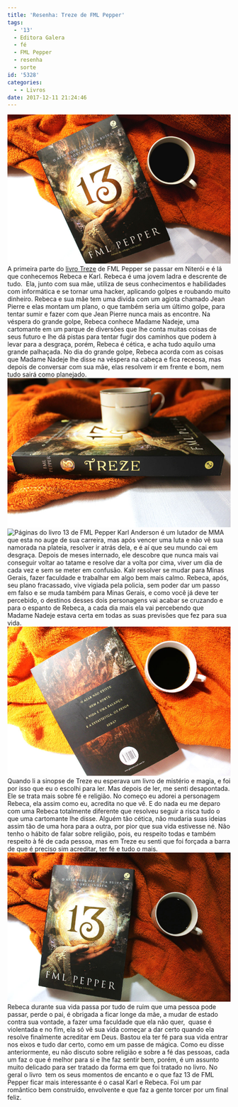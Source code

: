 ```yaml
---
title: 'Resenha: Treze de FML Pepper'
tags:
  - '13'
  - Editora Galera
  - fé
  - FML Pepper
  - resenha
  - sorte
id: '5328'
categories:
  - - Livros
date: 2017-12-11 21:24:46
---
```


![Capa Livro 13 de FML Pepper](/wp-content/uploads/2017/12/resenha-livro-treze.jpg)  A primeira parte do [livro Treze](http://fmlpepper.com.br/treze/) de FML Pepper se passar em Niterói e é lá que conhecemos Rebeca e Karl. Rebeca é uma jovem ladra e descrente de tudo.  Ela, junto com sua mãe, utiliza de seus conhecimentos e habilidades com informática e se tornar uma hacker, aplicando golpes e roubando muito dinheiro. Rebeca e sua mãe tem uma divida com um agiota chamado Jean Pierre e elas montam um plano, o que também seria um último golpe, para tentar sumir e fazer com que Jean Pierre nunca mais as encontre.  Na véspera do grande golpe, Rebeca conhece Madame Nadeje, uma cartomante em um parque de diversões que lhe conta muitas coisas de seus futuro e lhe dá pistas para tentar fugir dos caminhos que podem à levar para a desgraça, porém, Rebeca é cética, e acha tudo aquilo uma grande palhaçada. No dia do grande golpe, Rebeca acorda com as coisas que Madame Nadeje lhe disse na véspera na cabeça e fica receosa, mas depois de conversar com sua mãe, elas resolvem ir em frente e bom, nem tudo sairá como planejado. ![Livro com café ](/wp-content/uploads/2017/12/lombada-livro-treze-fml-pepper.jpg) ![Páginas do livro 13 de FML Pepper](/wp-content/uploads/2017/12/páginas-livro-13.jpg) Karl Anderson é um lutador de MMA que esta no auge de sua carreira, mas após vencer uma luta e não vê sua namorada na plateia, resolver ir atrás dela, e é aí que seu mundo cai em desgraça. Depois de meses internado, ele descobre que nunca mais vai conseguir voltar ao tatame e resolve dar a volta por cima, viver um dia de cada vez e sem se meter em confusão. Kalr resolver se mudar para Minas Gerais, fazer faculdade e trabalhar em algo bem mais calmo.  Rebeca, após, seu plano fracassado, vive vigiada pela policia, sem poder dar um passo em falso e se muda também para Minas Gerais, e como você já deve ter percebido, o destinos desses dois personagens vai acabar se cruzando e para o espanto de Rebeca, a cada dia mais ela vai percebendo que Madame Nadeje estava certa em todas as suas previsões que fez para sua vida. ![Resumo do livro Treze de FML Pepper](/wp-content/uploads/2017/12/contra-capa-livro-treze-fml-pepper.jpg) Quando li a sinopse de Treze eu esperava um livro de mistério e magia, e foi por isso que eu o escolhi para ler. Mas depois de ler, me senti desapontada. Ele se trata mais sobre fé e religião. No começo eu adorei a personagem Rebeca, ela assim como eu, acredita no que vê. E do nada eu me deparo com uma Rebeca totalmente diferente que resolveu seguir a risca tudo o que uma cartomante lhe disse. Alguém tão cética, não mudaria suas ideias assim tão de uma hora para a outra, por pior que sua vida estivesse né.  Não tenho o hábito de falar sobre religião, pois, eu respeito todas e também respeito à fé de cada pessoa, mas em Treze eu senti que foi forçada a barra de que é preciso sim acreditar, ter fé e tudo o mais. ![Capa do livro 13 de FML Pepper](/wp-content/uploads/2017/12/resumo-livro-treze-fml-pepper.jpg) Rebeca durante sua vida passa por tudo de ruim que uma pessoa pode passar, perde o pai, é obrigada a ficar longe da mãe, a mudar de estado contra sua vontade, a fazer uma faculdade que ela não quer,  quase é violentada e no fim, ela só vê sua vida começar a dar certo quando ela resolve finalmente acreditar em Deus. Bastou ela ter fé para sua vida entrar nos eixos e tudo dar certo, como em um passe de mágica.  Como eu disse anteriormente, eu não discuto sobre religião e sobre a fé das pessoas, cada um faz o que é melhor para si e lhe faz sentir bem, porém, é um assunto muito delicado para ser tratado da forma em que foi tratado no livro.  No geral o livro  tem os seus momentos de encanto e o que faz 13 de FML Pepper ficar mais interessante é o casal Karl e Rebeca. Foi um par romântico bem construído, envolvente e que faz a gente torcer por um final feliz.
